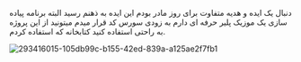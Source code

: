 دنبال یک ایده و هدیه متفاوت برای روز مادر بودم این ایده به ذهنم رسید البته برنامه پیاده سازی یک موزیک پلیر حرفه ای دارم به زودی سورس کد قرار میدم میتونید از این پروژه به راحتی استفاده کنید کتابخانه که استفاده کردم.






![293416015-105db99c-b155-42ed-839a-a125ae2f7fb1](https://github.com/Abolfazlghaseemi/music-player/assets/85543976/2e195da9-2d4d-459c-b074-5bdbce07b154)
